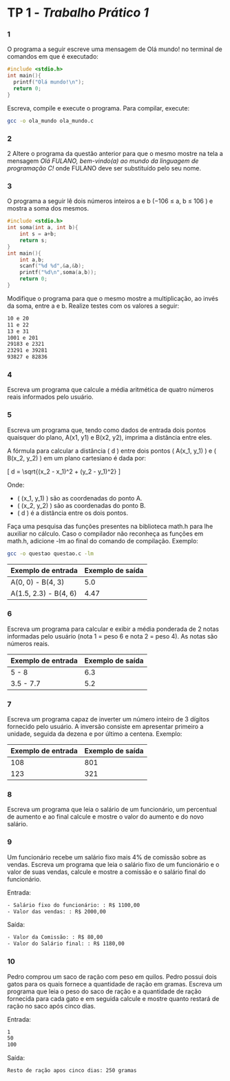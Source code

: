 # TP 1 - *Trabalho Prático 1*

### 1

O programa a seguir escreve uma mensagem de Olá mundo! no terminal de comandos em que é executado:

```c
#include <stdio.h>
int main(){
  printf("Olá mundo!\n");
  return 0;
}
```

Escreva, compile e execute o programa. Para compilar, execute:

```bash
gcc -o ola_mundo ola_mundo.c
```
### 2

2	Altere o programa da questão anterior para que o mesmo mostre na tela a mensagem *Olá FULANO, bem-vindo(a) ao mundo da linguagem de programação C!* 
onde FULANO deve ser substituído pelo seu nome.

### 3

O programa a seguir lê dois números inteiros a e b (−106 ≤ a, b ≤ 106 ) e mostra a soma dos mesmos.
    
```c
#include <stdio.h>
int soma(int a, int b){
    int s = a+b;
    return s;
}
int main(){
    int a,b;
    scanf("%d %d",&a,&b);
    printf("%d\n",soma(a,b));
    return 0;
}
```

Modifique o programa para que o mesmo mostre a multiplicação, ao invés da soma, entre a e b. Realize testes com os valores a seguir:

```bash
10 e 20
11 e 22
13 e 31
1001 e 201
29183 e 2321
23291 e 39281
93827 e 82836
```

### 4

Escreva um programa que calcule a média aritmética de quatro números reais informados pelo usuário.

### 5

Escreva um programa que, tendo como dados de entrada dois pontos quaisquer do plano, A(x1, y1) e B(x2, y2), imprima a distância entre eles.


A fórmula para calcular a distância \( d \) entre dois pontos \( A(x_1, y_1) \) e \( B(x_2, y_2) \) em um plano cartesiano é dada por:

\[ d = \sqrt{(x_2 - x_1)^2 + (y_2 - y_1)^2} \]


Onde:
- \( (x_1, y_1) \) são as coordenadas do ponto A.
- \( (x_2, y_2) \) são as coordenadas do ponto B.
- \( d \) é a distância entre os dois pontos.

Faça uma pesquisa das funções presentes na biblioteca math.h para lhe auxiliar no cálculo. Caso o compilador não reconheça as funções em math.h, adicione -lm ao final do comando de compilação. Exemplo:

```bash
gcc -o questao questao.c -lm
```

| Exemplo de entrada |Exemplo de saída |
|----------|----------|
| A(0, 0) - B(4, 3)   | 5.0  |
| A(1.5, 2.3) - B(4, 6)   | 4.47  |


### 6

Escreva um programa para calcular e exibir a média ponderada de 2 notas informadas pelo usuário (nota 1 = peso 6 e nota 2 = peso 4). As notas são números reais.


| Exemplo de entrada |Exemplo de saída |
|----------|----------|
| 5 - 8   | 6.3  |
| 3.5 - 7.7   | 5.2  |

### 7

Escreva um programa capaz de inverter um número inteiro de 3 dígitos fornecido pelo usuário. A inversão consiste em apresentar primeiro a unidade, seguida da dezena e por último a centena.
Exemplo:


| Exemplo de entrada |Exemplo de saída |
|----------|----------|
| 108   | 801  |
| 123   | 321  | 

### 8
Escreva um programa que leia o salário de um funcionário, um percentual de aumento e ao final calcule e mostre o valor do aumento e do novo salário.

### 9

Um funcionário recebe um salário fixo mais 4% de comissão sobre as vendas. Escreva um programa que leia o salário fixo de um funcionário e o valor de suas vendas, calcule e mostre a comissão e o salário final do funcionário.

Entrada:
```bash
- Salário fixo do funcionário: : R$ 1100,00
- Valor das vendas: : R$ 2000,00
```
Saída:

```bash
- Valor da Comissão: : R$ 80,00
- Valor do Salário final: : R$ 1180,00
```

### 10

Pedro comprou um saco de ração com peso em quilos. Pedro possui dois gatos para os quais fornece a quantidade de ração em gramas. Escreva um programa que leia o peso do saco de ração e a quantidade de ração fornecida para cada gato e em seguida calcule e mostre quanto restará de ração no saco após cinco dias.

Entrada:
```bash
1
50
100
```

Saída:
```bash
Resto de ração apos cinco dias: 250 gramas
```